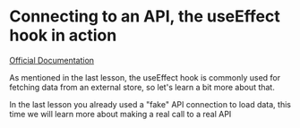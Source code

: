 # Connecting to an API, the useEffect hook in action

[Official Documentation](https://react.dev/reference/react/hooks#state-hooks)

As mentioned in the last lesson, the useEffect hook is commonly used for fetching data from an external store, so let's learn a bit more about that.

In the last lesson you already used a "fake" API connection to load data, this time we will learn more about making a real call to a real API